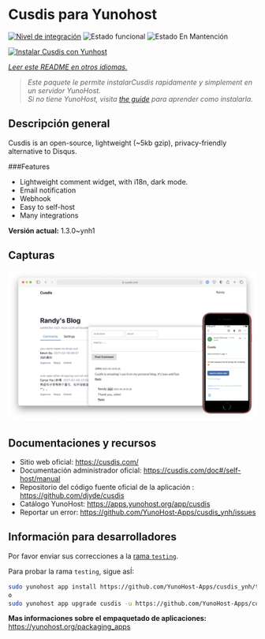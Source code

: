 <!--
Este archivo README esta generado automaticamente<https://github.com/YunoHost/apps/tree/master/tools/readme_generator>
No se debe editar a mano.
-->

# Cusdis para Yunohost

[![Nivel de integración](https://dash.yunohost.org/integration/cusdis.svg)](https://ci-apps.yunohost.org/ci/apps/cusdis/) ![Estado funcional](https://ci-apps.yunohost.org/ci/badges/cusdis.status.svg) ![Estado En Mantención](https://ci-apps.yunohost.org/ci/badges/cusdis.maintain.svg)

[![Instalar Cusdis con Yunhost](https://install-app.yunohost.org/install-with-yunohost.svg)](https://install-app.yunohost.org/?app=cusdis)

*[Leer este README en otros idiomas.](./ALL_README.md)*

> *Este paquete le permite instalarCusdis rapidamente y simplement en un servidor YunoHost.*  
> *Si no tiene YunoHost, visita [the guide](https://yunohost.org/install) para aprender como instalarla.*

## Descripción general

Cusdis is an open-source, lightweight (~5kb gzip), privacy-friendly alternative to Disqus.

###Features

- Lightweight comment widget, with i18n, dark mode.
- Email notification
- Webhook
- Easy to self-host
- Many integrations


**Versión actual:** 1.3.0~ynh1

## Capturas

![Captura de Cusdis](./doc/screenshots/screenshot.png)

## Documentaciones y recursos

- Sitio web oficial: <https://cusdis.com/>
- Documentación administrador oficial: <https://cusdis.com/doc#/self-host/manual>
- Repositorio del código fuente oficial de la aplicación : <https://github.com/djyde/cusdis>
- Catálogo YunoHost: <https://apps.yunohost.org/app/cusdis>
- Reportar un error: <https://github.com/YunoHost-Apps/cusdis_ynh/issues>

## Información para desarrolladores

Por favor enviar sus correcciones a la [rama `testing`](https://github.com/YunoHost-Apps/cusdis_ynh/tree/testing).

Para probar la rama `testing`, sigue asÍ:

```bash
sudo yunohost app install https://github.com/YunoHost-Apps/cusdis_ynh/tree/testing --debug
o
sudo yunohost app upgrade cusdis -u https://github.com/YunoHost-Apps/cusdis_ynh/tree/testing --debug
```

**Mas informaciones sobre el empaquetado de aplicaciones:** <https://yunohost.org/packaging_apps>

